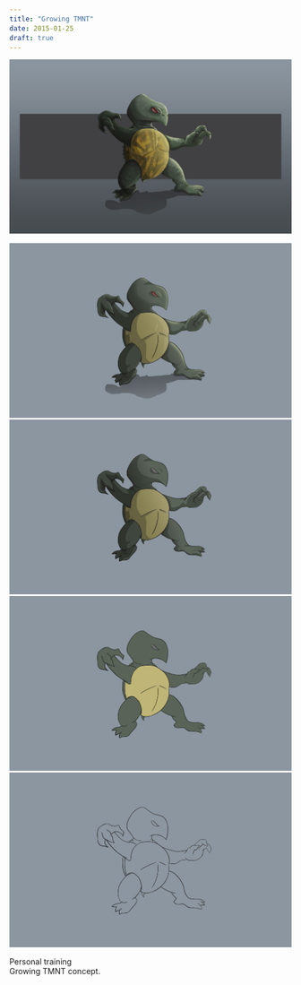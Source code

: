 ```yaml
---
title: "Growing TMNT"
date: 2015-01-25
draft: true
---
```


![image1](growing-tmnt-001.jpg)

![image5](growing-tmnt-005.jpg)
![image4](growing-tmnt-004.jpg)
![image3](growing-tmnt-003.jpg)
![image2](growing-tmnt-002.jpg)

Personal training<br>
Growing TMNT concept.